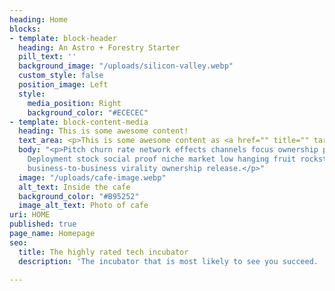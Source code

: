 ```yaml
---
heading: Home
blocks:
- template: block-header
  heading: An Astro + Forestry Starter
  pill_text: ''
  background_image: "/uploads/silicon-valley.webp"
  custom_style: false
  position_image: Left
  style:
    media_position: Right
    background_color: "#ECECEC"
- template: block-content-media
  heading: This is some awesome content!
  text_area: <p>This is some awesome content as <a href="" title="" target="_blank">well</a>!</p>
  body: "<p>Pitch churn rate network effects channels focus ownership prototype equity.
    Deployment stock social proof niche market low hanging fruit rockstar crowdsource
    business-to-business virality ownership release.</p>"
  image: "/uploads/cafe-image.webp"
  alt_text: Inside the cafe
  background_color: "#B95252"
  image_alt_text: Photo of cafe
uri: HOME
published: true
page_name: Homepage
seo:
  title: The highly rated tech incubator
  description: 'The incubator that is most likely to see you succeed. '

---
```

